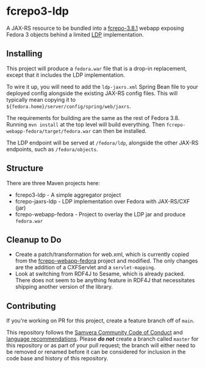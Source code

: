 # fcrepo3-ldp

A JAX-RS resource to be bundled into a [fcrepo-3.8.1](https://github.com/fcrepo3/fcrepo/tree/v3.8.1) webapp exposing Fedora 3 objects behind a limited [LDP](https://www.w3.org/TR/ldp/) implementation.

## Installing

This project will produce a `fedora.war` file that is a drop-in replacement,
except that it includes the LDP implementation.

To wire it up, you will need to add the `ldp-jaxrs.xml` Spring Bean file to
your deployed config alongside the existing JAX-RS config files. This will
typically mean copying it to `${fedora.home}/server/config/spring/web/jaxrs`.

The requirements for building are the same as the rest of Fedora 3.8. Running
`mvn install` at the top level will build everything. Then
`fcrepo-webapp-fedora/target/fedora.war` can then be installed.

The LDP endpoint will be served at `/fedora/ldp`, alongside the other JAX-RS
endpoints, such as `/fedora/objects`.

## Structure

There are three Maven projects here:

 * fcrepo3-ldp - A simple aggregator project
 * fcrepo-jaxrs-ldp - LDP implementation over Fedora with JAX-RS/CXF (jar)
 * fcrepo-webapp-fedora - Project to overlay the LDP jar and produce `fedora.war`

## Cleanup to Do

 * Create a patch/transformation for web.xml, which is currently copied from the
   [fcrepo-webapp-fedora](https://github.com/fcrepo3/fcrepo/tree/v3.8.1/fcrepo-webapp/fcrepo-webapp-fedora)
   project and modified. The only changes are the addition of a CXFServlet and
   a `servlet-mapping`.
 * Look at switching from RDF4J to Sesame, which is already packed. There does
   not seem to be anything feature in RDF4J that necessitates shipping another
   version of the library.

## Contributing

If you're working on PR for this project, create a feature branch off of `main`.

This repository follows the [Samvera Community Code of Conduct](https://samvera.atlassian.net/wiki/spaces/samvera/pages/405212316/Code+of+Conduct) and [language recommendations](https://github.com/samvera/maintenance/blob/master/templates/CONTRIBUTING.md#language).  Please ***do not*** create a branch called `master` for this repository or as part of your pull request; the branch will either need to be removed or renamed before it can be considered for inclusion in the code base and history of this repository.
